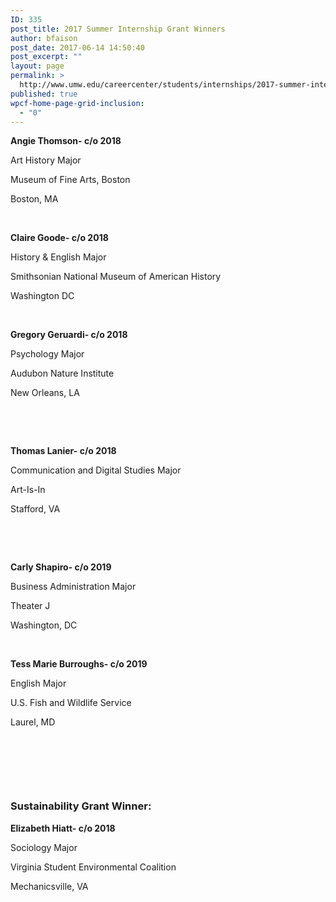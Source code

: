 ```yaml
---
ID: 335
post_title: 2017 Summer Internship Grant Winners
author: bfaison
post_date: 2017-06-14 14:50:40
post_excerpt: ""
layout: page
permalink: >
  http://www.umw.edu/careercenter/students/internships/2017-summer-internship-grant-winners/
published: true
wpcf-home-page-grid-inclusion:
  - "0"
---
```

<strong>Angie Thomson- c/o 2018</strong>

Art History Major

Museum of Fine Arts, Boston

Boston, MA

&nbsp;

<strong>Claire Goode- c/o 2018</strong>

History &amp; English Major

Smithsonian National Museum of American History

Washington DC

&nbsp;

<strong>Gregory Geruardi- c/o 2018</strong>

Psychology Major

Audubon Nature Institute

New Orleans, LA

&nbsp;

&nbsp;

<strong>Thomas Lanier- c/o 2018</strong>

Communication and Digital Studies Major

Art-Is-In

Stafford, VA

&nbsp;

&nbsp;

<strong>Carly Shapiro- c/o 2019</strong>

Business Administration Major

Theater J

Washington, DC

&nbsp;

<strong>Tess Marie Burroughs- c/o 2019</strong>

English Major

U.S. Fish and Wildlife Service

Laurel, MD

&nbsp;

<strong> </strong>

<strong> </strong>
<h3><strong>Sustainability Grant Winner: </strong></h3>
<strong>Elizabeth Hiatt- c/o 2018</strong>

Sociology Major

Virginia Student Environmental Coalition

Mechanicsville, VA

&nbsp;